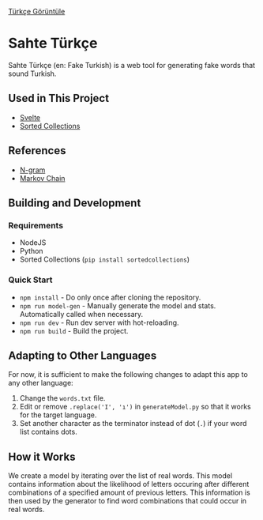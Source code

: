 [Türkçe Görüntüle](./README_tr.md)

# Sahte Türkçe
Sahte Türkçe (en: Fake Turkish) is a web tool for generating fake words that sound Turkish.

## Used in This Project
- [Svelte](https://svelte.dev/)
- [Sorted Collections](https://grantjenks.com/docs/sortedcollections/)

## References
- [N-gram](https://en.wikipedia.org/wiki/N-gram)
- [Markov Chain](https://en.wikipedia.org/wiki/Markov_chain)

## Building and Development
### Requirements
- NodeJS
- Python
- Sorted Collections (`pip install sortedcollections`)

### Quick Start
- `npm install` - Do only once after cloning the repository.
- `npm run model-gen` - Manually generate the model and stats. Automatically called when necessary.
- `npm run dev` - Run dev server with hot-reloading.
- `npm run build` - Build the project.

## Adapting to Other Languages
For now, it is sufficient to make the following changes to adapt this app to any other language:
1. Change the `words.txt` file.
2. Edit or remove `.replace('I', 'ı')` in `generateModel.py` so that it works for the target language.
3. Set another character as the terminator instead of dot (`.`) if your word list contains dots.

## How it Works
We create a model by iterating over the list of real words. This model contains information about the likelihood of letters occuring after different combinations of a specified amount of previous letters. This information is then used by the generator to find word combinations that could occur in real words.
